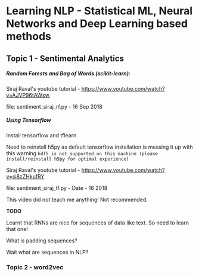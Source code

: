 # Learning NLP - Statistical ML, Neural Networks and Deep Learning based methods

## Topic 1 - Sentimental Analytics

##### Random Forests and Bag of Words (scikit-learn):

Siraj Raval's youtube tutorial - https://www.youtube.com/watch?v=AJVP96tAWxw,

file: sentiment_siraj_rf.py - 16 Sep 2018

##### Using Tensorflow

Install tensorflow and tflearn

Need to reinstall h5py as default tensorflow installation is messing it up with this warning
`hdf5 is not supported on this machine (please install/reinstall h5py for optimal experience)`

Siraj Raval's youtube tutorial - https://www.youtube.com/watch?v=si8zZHkufRY

file: sentiment_siraj_tf.py - Date - 16 2018

This video did not teach me anything! Not recommended.

__TODO__

Learnt that RNNs are nice for sequences of data like text. So need to learn that one!

What is padding sequences?

Wait what are sequences in NLP?

### Topic 2 - word2vec

